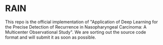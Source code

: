 # RAIN
This repo is the official implementation of "Application of Deep Learning for the Precise Detection of Recurrence in Nasopharyngeal Carcinoma: A Multicenter Observational Study".
We are sorting out the source code format and will submit it as soon as possible.
